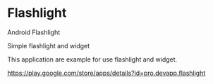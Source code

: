# Flashlight
Android Flashlight

Simple flashlight and widget

This application are example for use flashlight and widget.

https://play.google.com/store/apps/details?id=pro.devapp.flashlight

